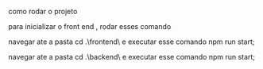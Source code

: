 como rodar o projeto


para inicializar o front end , rodar esses comando 

navegar ate a pasta cd .\frontend\ e executar esse comando npm run start;

navegar ate a pasta cd .\backend\ e executar esse comando npm run start;
